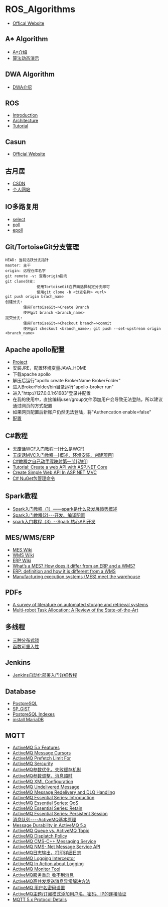 # ROS_Algorithms
  * [Offical Website](https://www.ros.org/)

## A* Algorithm
  * [A*介绍](https://blog.csdn.net/qq_36946274/article/details/81982691)
  * [算法动态演示](https://github.com/zhm-real/PathPlanning)
## DWA Algorithm
  * [DWA介绍](https://www.cnblogs.com/kuangxionghui/p/8484803.html)
## ROS
  * [Introduction](https://blog.csdn.net/hcx25909/article/details/8795043)
  * [Architecture](https://blog.csdn.net/hcx25909/article/details/8795211)
  * [Tutorial](https://blog.csdn.net/hcx25909/article/details/8811313)
## Casun
  * [Official Website](http://www.casun.cn/)
## 古月居
  * [CSDN](http://blog.csdn.net/hcx25909)
  * [个人网站](https://www.guyuehome.com/)
## IO多路复用
  * [select](https://www.cnblogs.com/skyfsm/p/7079458.html)
  * [poll](https://www.cnblogs.com/orlion/p/6142838.html)
  * [epoll](https://blog.csdn.net/shenya1314/article/details/73691088)
## Git/TortoiseGit分支管理
  ```
  HEAD: 当前活跃分支指针
  master: 主干
  origin: 远程仓库名字
  git remote -v: 查看origin指向
  git clone分支:
                使用TortoiseGit在界面选择制定分支即可
                使用git clone -b <分支名称> <url>
  git push origin brach_name
  创建分支:
          使用TortoiseGit=>Create Branch
          使用git branch <branch_name>
  提交分支:
          使用TortoiseGit=>Checkout branch=>commit
          使用git checkout <branch_name>; git push --set-upstream origin <branch_name>
  ```
## Apache apollo配置
  * [Project](https://github.com/apache/activemq-apollo)
  * 安装JRE，配置环境变量JAVA_HOME  
  * 下载apache apollo
  * 解压后运行"apollo create BrokerName BrokerFolder"
  * 进入BrokerFolder/bin目录运行"apollo-broker run"
  * 进入"http:\/\/127.0.0.1:61683"登录并配置
  * 在我的使用中，直接编辑user/group文件添加用户会导致无法登陆，所以建议通过网页的方式配置
  * 如果网页配置后新账户仍然无法登陆，将"Authencation enable=false"
  * [配置](https://blog.csdn.net/bksqmy/article/details/84305405)
  
## C#教程
  * [无废话WCF入门教程一[什么是WCF]](https://www.cnblogs.com/iamlilinfeng/archive/2012/09/25/2700049.html)
  * [无废话MVC入门教程一[概述、环境安装、创建项目]](https://www.cnblogs.com/iamlilinfeng/archive/2013/02/24/2922869.html)
  * [C#教程之自己动手写映射第一节[动机]](https://www.cnblogs.com/iamlilinfeng/archive/2012/07/20/2601753.html)
  * [Tutorial: Create a web API with ASP.NET Core](https://docs.microsoft.com/en-us/aspnet/core/tutorials/first-web-api?view=aspnetcore-5.0&tabs=visual-studio)
  * [Create Simple Web API In ASP.NET MVC](https://www.c-sharpcorner.com/article/create-simple-web-api-in-asp-net-mvc/)
  * [C# NuGet包管理命令](https://www.cnblogs.com/zhaogaojian/p/8398531.html)
  
## Spark教程
  * [Spark入门教程（1）——spark是什么及发展趋势概述](https://blog.csdn.net/xwc35047/article/details/51072145)
  * [Spark入门教程(2)---开发、编译配置](https://blog.csdn.net/xwc35047/article/details/51119608)
  * [spark入门教程（3）--Spark 核心API开发](https://blog.csdn.net/xwc35047/article/details/51146622)

## MES/WMS/ERP
  * [MES Wiki](https://en.wikipedia.org/wiki/Manufacturing_execution_system)
  * [WMS Wiki](https://en.wikipedia.org/wiki/Warehouse_management_system)
  * [ERP Wiki](https://en.wikipedia.org/wiki/Enterprise_resource_planning)
  * [What’s a MES? How does it differ from an ERP and a WMS?](https://www.interlakemecalux.com/blog/mes-manufacturing-execution-system)
  * [ERP: definition and how it is different from a WMS](https://www.interlakemecalux.com/blog/erp-definition-differences-wms)
  * [Manufacturing execution systems (MES) meet the warehouse](https://www.logisticsmgmt.com/article/manufacturing_execution_systems_mes_meets_the_warehouse)
  
## PDFs
  * [A survey of literature on automated storage and retrieval systems](https://www.semanticscholar.org/paper/A-survey-of-literature-on-automated-storage-and-Roodbergen-Vis/797a66b2d8ab1cef38662e6579b80576fe284d78)
  * [Multi-robot Task Allocation: A Review of the State-of-the-Art](https://www.semanticscholar.org/paper/Multi-robot-Task-Allocation%3A-A-Review-of-the-Khamis-Hussein/ed65a6529e158c1402ea6bdeb679f5654ba33584)
  
## 多线程
  * [三种分布式锁](https://blog.csdn.net/wuzhiwei549/article/details/80692278)
  * [函数可重入性](https://blog.csdn.net/acs713/article/details/20034511)
  
## Jenkins
  * [Jenkins自动化部署入门详细教程](https://www.cnblogs.com/wfd360/p/11314697.html)
  
## Database
  * [PostgreSQL](https://www.postgresql.org/docs/devel/)
  * [SP_GiST](https://www.postgresql.org/docs/devel/spgist-intro.html)
  * [PostgreSQL Indexes](https://leopard.in.ua/2015/04/13/postgresql-indexes)
  * [install MariaDB](https://www.cnblogs.com/ruichow/p/11399367.html)
  
## MQTT
  * [ActiveMQ 5.x Features](https://activemq.apache.org/features)
  * [ActiveMQ Message Cursors](https://activemq.apache.org/message-cursors)
  * [ActiveMQ Prefetch Limit For](https://activemq.apache.org/what-is-the-prefetch-limit-for)
  * [ActiveMQ Sercurity](https://activemq.apache.org/security)
  * [ActiveMQ参数优化，失败缓存机制](http://blog.itpub.net/28624388/viewspace-1424905/)
  * [ActiveMQ参数调整，消息超时](https://blog.csdn.net/luoww1/article/details/84852519)
  * [ActiveMQ XML Configuration](https://activemq.apache.org/xml-configuration)
  * [ActiveMQ Undelivered Message](https://activemq.apache.org/components/artemis/documentation/1.4.0/undelivered-messages.html)
  * [ActiveMQ Message Redelivery and DLQ Handling](http://activemq.apache.org/message-redelivery-and-dlq-handling.html)
  * [ActiveMQ Essential Series: Introduction](https://www.hivemq.com/blog/mqtt-essentials-part-1-introducing-mqtt/)
  * [ActiveMQ Essential Series: QoS](https://www.hivemq.com/blog/mqtt-essentials-part-6-mqtt-quality-of-service-levels/)
  * [ActiveMQ Essential Series: Retain](https://www.hivemq.com/blog/mqtt-essentials-part-8-retained-messages/)
  * [ActiveMQ Essential Series: Persistent Session](https://www.hivemq.com/blog/mqtt-essentials-part-7-persistent-session-queuing-messages/)
  * [消息队列----ActiveMQ基本原理](https://blog.csdn.net/ningjiebing/article/details/90599455)
  * [Message Durability in ActiveMQ 5.x](https://blog.christianposta.com/activemq/message-durability-in-activemq-5-x/)
  * [ActiveMQ Queue vs. ActiveMQ Topic](https://www.openlogic.com/blog/activemqs-dynamic-queue-creation-working-you)
  * [ActiveMQ Displatch Policy](https://activemq.apache.org/dispatch-policies)
  * [ActiveMQ CMS-C++ Messaging Service](http://activemq.apache.org/components/cms/documentation)
  * [ActiveMQ NMS-.Net Message Service API](http://activemq.apache.org/components/nms/documentation)
  * [ActiveMQ日志输出，打印详细日志](https://blog.csdn.net/sinat_36938266/article/details/53503410)
  * [ActiveMQ Logging Interceptor](https://activemq.apache.org/logging-interceptor)
  * [ActiveMQ In Action about Logging](https://livebook.manning.com/book/activemq-in-action/chapter-14/30)
  * [ActiveMQ Monitor Tool](https://www.site24x7.com/help/log-management/activemq-logs.html)
  * [ActiveMQ服务重启 收不到消息](https://blog.csdn.net/tiantiandjava/article/details/50914013)
  * [ActiveMQ高并发发送消息异常解决方法](https://blog.csdn.net/wsyyyyy/article/details/79888521)
  * [ActiveMQ 用户名密码设置](https://www.cnblogs.com/MIC2016/p/6196789.html)
  * [ActiveMQ主题/订阅模式添加用户名、密码、IP的连接验证](https://blog.csdn.net/qq_37306041/article/details/82626785)
  * [MQTT 5.x Protocol Details](https://docs.oasis-open.org/mqtt/mqtt/v5.0/os/mqtt-v5.0-os.html)
